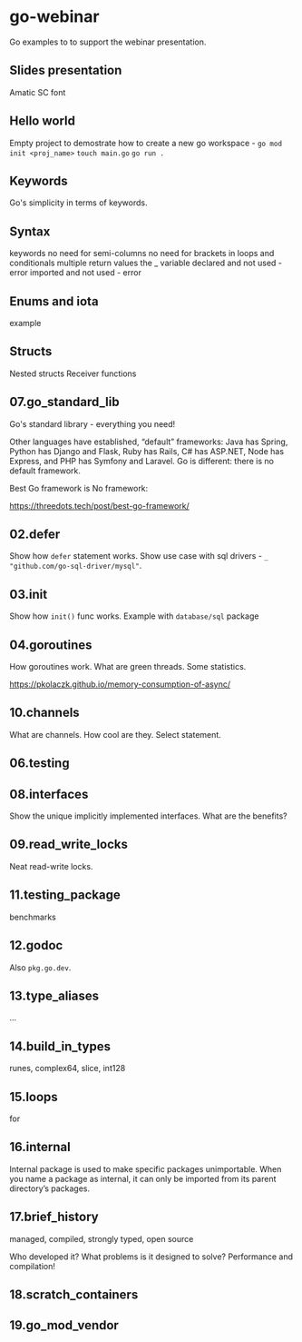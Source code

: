# go-webinar
Go examples to to support the webinar presentation.


## Slides presentation

Amatic SC font

## Hello world

Empty project to demostrate how to create a new go workspace - 
`go mod init <proj_name>`
`touch main.go`
`go run .`

## Keywords

Go's simplicity in terms of keywords. 

## Syntax

keywords
no need for semi-columns 
no need for brackets in loops and conditionals
multiple return values
the _ variable
declared and not used - error
imported and not used - error 

## Enums and iota

example

## Structs

Nested structs
Receiver functions


## 07.go_standard_lib

Go's standard library - everything you need! 

Other languages have established, “default” frameworks:
Java has Spring, 
Python has Django and Flask, 
Ruby has Rails, 
C# has ASP.NET, 
Node has Express, and 
PHP has Symfony and Laravel. 
Go is different: there is no default framework.

Best Go framework is No framework:

https://threedots.tech/post/best-go-framework/


## 02.defer

Show how `defer` statement works. Show use case with sql drivers - `_ "github.com/go-sql-driver/mysql"`.

## 03.init

Show how `init()` func works. Example with `database/sql` package

## 04.goroutines

How goroutines work. What are green threads. Some statistics. 

https://pkolaczk.github.io/memory-consumption-of-async/


## 10.channels

What are channels. How cool are they. Select statement.

## 06.testing

## 08.interfaces

Show the unique implicitly implemented interfaces. What are the benefits? 

## 09.read_write_locks

Neat read-write locks.

## 11.testing_package

benchmarks

## 12.godoc

Also `pkg.go.dev`.

## 13.type_aliases

...

## 14.build_in_types

runes, complex64, slice, int128

## 15.loops

for

## 16.internal

Internal package is used to make specific packages unimportable.
When you name a package as internal, it can only be imported from its parent directory’s packages.

## 17.brief_history

managed, compiled, strongly typed, open source

Who developed it? What problems is it designed to solve? Performance and compilation!

## 18.scratch_containers


## 19.go_mod_vendor







